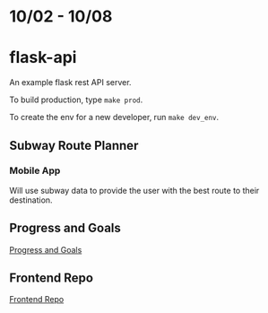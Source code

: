 # 10/02 - 10/08

# flask-api

An example flask rest API server.

To build production, type `make prod`.

To create the env for a new developer, run `make dev_env`.

## Subway Route Planner

### Mobile App

Will use subway data to provide the user with the best route to their destination.

## Progress and Goals

[Progress and Goals](ProgressAndGoals.md)

## Frontend Repo
[Frontend Repo]([https://github.com/username/repository](https://github.com/FJada/JALT-Frontend)https://github.com/FJada/JALT-Frontend)
